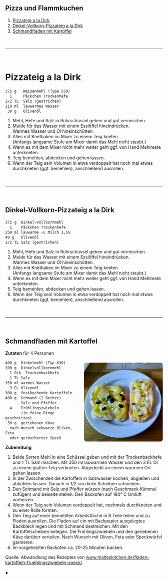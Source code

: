 ## Pizza und Flammkuchen

1. [Pizzateig a la Dirk](#pizzateig-a-la-dirk)
1. [Dinkel-Vollkorn-Pizzateig a la Dirk](#dinkel-vollkorn-pizzateig-a-la-dirk)
1. [Schmandfladen mit Kartoffel](#schamdfladen-mit-kartoffeln)


　  
____  
　  

Pizzateig a la Dirk
===================

```
375 g   Weizenmehl (Type 550)
  1     Päckchen Trockenhefe
1/2 TL  Salz (gestrichen)
210 ml  lauwarmes Wasser
 30 g   Olivenöl
```

1. Mehl, Hefe und Salz in Rührschüssel geben und gut vermischen.
1. Mulde für das Wasser mit einem Esslöffel hineindrücken.  
   Warmes Wasser und Öl hineinschütten.
1. Alles mit Knethaken im Mixer zu einem Teig kneten.  
   (Anfangs langsame Stufe am Mixer damit das Mehl nicht staubt.)
1. Wenn es mit dem Mixer nicht mehr weiter geht ggf. von Hand Mehlreste unterkneten.
1. Teig bemehlen, abdecken und gehen lassen.
1. Wenn der Teig sein Volumen in etwa verdoppelt hat noch mal etwas durchkneten (ggf. bemehlen), anschließend ausrollen.


　  
____  
　  


Dinkel-Vollkorn-Pizzateig a la Dirk
-----------------------------------

```
375 g  Dinkel-Vollkornmehl
  1    Päckchen Trockenhefe
250 ml lauwarme -L Milch 1,5%
40 g   Olivenöl
1/2 TL Salz (gestrichen)
```

1. Mehl, Hefe und Salz in Rührschüssel geben und gut vermischen.
1. Mulde für das Wasser mit einem Esslöffel hineindrücken.  
   Warmes Wasser und Öl hineinschütten.
1. Alles mit Knethaken im Mixer zu einem Teig kneten.  
   (Anfangs langsame Stufe am Mixer damit das Mehl nicht staubt.)
1. Wenn es mit dem Mixer nicht mehr weiter geht ggf. von Hand Mehlreste unterkneten.
1. Teig bemehlen, abdecken und gehen lassen.
1. Wenn der Teig sein Volumen in etwa verdoppelt hat noch mal etwas durchkneten (ggf. bemehlen), anschließend ausrollen.


　  
____  
　  


Schmandfladen mit Kartoffel
------------------

<img align='right' style="margin:5ex 0 1ex 1em;border-radius:8px" width="50%" src="images/Schmandfladen.jpeg">

**Zutaten** für 4 Personen

```
400 g  Dinkelmehl (Typ 630)
200 g  Dinkelvollkornmehl
  1 Pck. Trockenbackhefe
  1 TL Salz
350 ml warmes Wasser
  3 EL Olivenöl
300 g  festkochende Kartoffeln
400 g  Schmand (2 Becher)
       Salz und Pfeffer
  4    Frühlingszwiebeln
       (in feine Ringe geschnitten)
 50 g  geriebenen Käse
  nach Wunsch schwarze Oliven, Feta 
  oder geräucherter Speck
```


**Zubereitung**

1. Beide Sorten Mehl in eine Schüssel geben und mit der Trockenbackhefe und 1 TL Salz mischen.
Mit 350 ml lauwarmen Wasser und den 3 EL Öl zu einem glatten Teig verkneten. Abgedeckt an einem warmem Ort gehen lassen.
2. In der Zwischenzeit die Kartoffeln in Salzwasser kochen, abgießen und abkühlen lassen. Danach in 1/2 cm dicke Scheiben schneiden.
4. Den Schmand mit Salz und Pfeffer würzen (nach Geschmack Kümmel zufügen) und beiseite stellen. Den Backofen auf 180° C Umluft vorheizen.
3. Wenn der Teig sein Volumen verdoppelt hat, nochmals durchkneten und zu einer Rolle formen. 
5. Den Teig auf einer bemehlten Arbeitsfläche in 8 Teile teilen und zu Fladen ausrollen. Die Fladen auf ein mit Backpapier ausgelegtes Backblech legen und mit Schmand bestreichen. Mit den Kartoffelscheiben belegen. Die Frühlingszwiebeln und den geriebenen Käse darüber verteilen. Nach Wunsch mit Oliven, Feta oder Speckwürfel garnieren.
6. Im vorgeheizten Backofen ca. 20-25 Minuten backen.

Quelle: Abwandlung des Rezeptes von www.malteskitchen.de/fladen-kartoffeln-fruehlingszwiebeln-speck/

∎  

